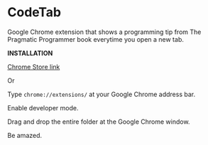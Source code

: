 # CodeTab
Google Chrome extension that shows a programming tip from The Pragmatic Programmer book everytime you open a new tab.

**INSTALLATION**

[Chrome Store link](https://chrome.google.com/webstore/detail/codetab/kckjbnjhbblnlcmcahfnnopeieggpnmd)

Or

Type ```chrome://extensions/``` at your Google Chrome address bar.

Enable developer mode.

Drag and drop the entire folder at the Google Chrome window.

Be amazed.
